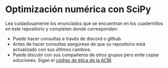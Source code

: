 # Optimización numérica con SciPy


Lea cuidadosamente los enunciados que se encuentran en los cuadernillos en este repositorio y completen donde correspondan:

- Puede hacer consultas a través de discord o github.
- Antes de hacer consultas asegúrese de que su repositorio está actualizado con sus últimos cambios.
- Puede discutir con sus compañeros de otros grupos pero evite copiar soluciones. Sigan el [código de ética de la ACM](https://www.acm.org/code-of-ethics).
